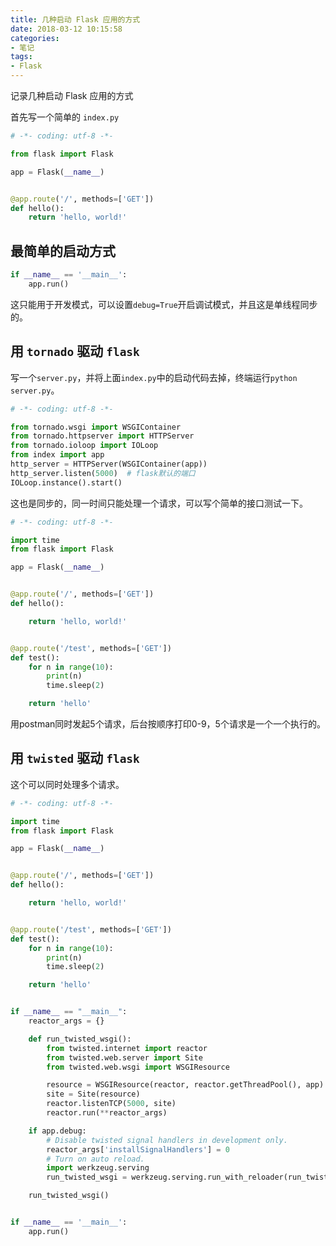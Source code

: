 ```yaml
---
title: 几种启动 Flask 应用的方式
date: 2018-03-12 10:15:58
categories:
- 笔记
tags:
- Flask
---
```


记录几种启动 Flask 应用的方式

<!-- more -->

<!-- toc -->

首先写一个简单的 `index.py`

```python
# -*- coding: utf-8 -*-

from flask import Flask

app = Flask(__name__)


@app.route('/', methods=['GET'])
def hello():
    return 'hello, world!'

```

## 最简单的启动方式

```python
if __name__ == '__main__':
    app.run()
```

这只能用于开发模式，可以设置`debug=True`开启调试模式，并且这是单线程同步的。

## 用 `tornado` 驱动 `flask`

写一个`server.py`，并将上面`index.py`中的启动代码去掉，终端运行`python server.py`。

```python
# -*- coding: utf-8 -*-

from tornado.wsgi import WSGIContainer
from tornado.httpserver import HTTPServer
from tornado.ioloop import IOLoop
from index import app
http_server = HTTPServer(WSGIContainer(app))
http_server.listen(5000)  # flask默认的端口
IOLoop.instance().start()

```

这也是同步的，同一时间只能处理一个请求，可以写个简单的接口测试一下。

```python
# -*- coding: utf-8 -*-

import time
from flask import Flask

app = Flask(__name__)


@app.route('/', methods=['GET'])
def hello():

    return 'hello, world!'


@app.route('/test', methods=['GET'])
def test():
    for n in range(10):
        print(n)
        time.sleep(2)

    return 'hello'

```

用postman同时发起5个请求，后台按顺序打印0-9，5个请求是一个一个执行的。

## 用 `twisted` 驱动 `flask`

这个可以同时处理多个请求。

```python
# -*- coding: utf-8 -*-

import time
from flask import Flask

app = Flask(__name__)


@app.route('/', methods=['GET'])
def hello():

    return 'hello, world!'


@app.route('/test', methods=['GET'])
def test():
    for n in range(10):
        print(n)
        time.sleep(2)

    return 'hello'


if __name__ == "__main__":
    reactor_args = {}

    def run_twisted_wsgi():
        from twisted.internet import reactor
        from twisted.web.server import Site
        from twisted.web.wsgi import WSGIResource

        resource = WSGIResource(reactor, reactor.getThreadPool(), app)
        site = Site(resource)
        reactor.listenTCP(5000, site)
        reactor.run(**reactor_args)

    if app.debug:
        # Disable twisted signal handlers in development only.
        reactor_args['installSignalHandlers'] = 0
        # Turn on auto reload.
        import werkzeug.serving
        run_twisted_wsgi = werkzeug.serving.run_with_reloader(run_twisted_wsgi)

    run_twisted_wsgi()


if __name__ == '__main__':
    app.run()

```
